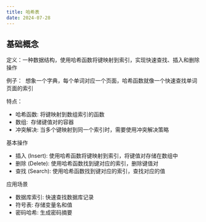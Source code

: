 ```yaml
---
title: 哈希表
date: 2024-07-28
---
```

## 基础概念

定义：一种数据结构，使用哈希函数将键映射到索引，实现快速查找、插入和删除操作

例子：  想象一个字典，每个单词对应一个页面，哈希函数就像一个快速查找单词页面的索引

特点：

- 哈希函数: 将键映射到数组索引的函数
- 数组:  存储键值对的容器
- 冲突解决: 当多个键映射到同一个索引时，需要使用冲突解决策略

基本操作

- 插入 (Insert): 使用哈希函数将键映射到索引，将键值对存储在数组中
- 删除 (Delete): 使用哈希函数找到键对应的索引，删除键值对
- 查找 (Search): 使用哈希函数找到键对应的索引，查找对应的值

应用场景

- 数据库索引: 快速查找数据库记录
- 符号表: 存储变量名和值
- 密码哈希: 生成密码摘要
